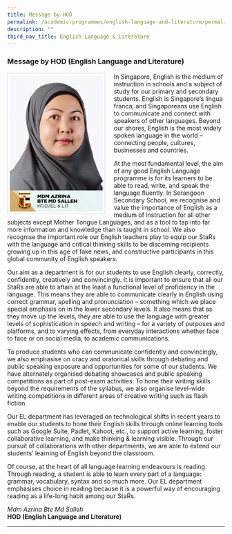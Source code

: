 ```yaml
---
title: Message by HOD
permalink: /academic-programmes/english-language-and-literature/permalink/
description: ""
third_nav_title: English Language & Literature
---
```

### Message by HOD (English Language and Literature)

<img src="/images/School%20Steering%20Committee/Azrina%20Md%20Salleh.jpg" style="width:215px; height:315px; margin-right:20px; border:0.5px solid Gainsboro; padding: 5px" align="Left">

In Singapore, English is the medium of instruction in schools and a subject of study for our primary and secondary students. English is Singapore’s lingua franca, and Singaporeans use English to communicate and connect with speakers of other languages. Beyond our shores, English is the most widely spoken language in the world – connecting people, cultures, businesses and countries.

At the most fundamental level, the aim of any good English Language programme is for its learners to be able to read, write, and speak the language fluently. In Serangoon Secondary School, we recognise and value the importance of English as a medium of instruction for all other subjects except Mother Tongue Languages, and as a tool to tap into far more information and knowledge than is taught in school. We also recognise the important role our English teachers play to equip our StaRs with the language and critical thinking skills to be discerning recipients growing up in this age of fake news, and constructive participants in this global community of English speakers.

Our aim as a department is for our students to use English clearly, correctly, confidently, creatively and convincingly. It is important to ensure that all our StaRs are able to attain at the least a functional level of proficiency in the language. This means they are able to communicate clearly in English using correct grammar, spelling and pronunciation – something which we place special emphasis on in the lower secondary levels. It also means that as they move up the levels, they are able to use the language with greater levels of sophistication in speech and writing – for a variety of purposes and platforms, and to varying effects, from everyday interactions whether face to face or on social media, to academic communications.

To produce students who can communicate confidently and convincingly, we also emphasise on oracy and oratorical skills through debating and public speaking exposure and opportunities for some of our students. We have alternately organised debating showcases and public speaking competitions as part of post-exam activities. To hone their writing skills beyond the requirements of the syllabus, we also organise level-wide writing competitions in different areas of creative writing such as flash fiction. 

Our EL department has leveraged on technological shifts in recent years to enable our students to hone their English skills through online learning tools such as Google Suite, Padlet, Kahoot, etc., to support active learning, foster collaborative learning, and make thinking &amp; learning visible. Through our pursuit of collaborations with other departments, we are able to extend our students’ learning of English beyond the classroom. 

Of course, at the heart of all language learning endeavours is reading. Through reading, a student is able to learn every part of a language: grammar, vocabulary, syntax and so much more. Our EL department emphasises choice in reading because it is a powerful way of encouraging reading as a life-long habit among our StaRs. 

*Mdm Azrina Bte Md Salleh*
<br>**HOD (English Language and Literature)**

<hr>